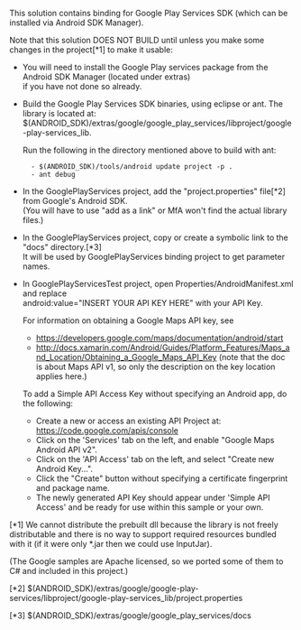 This solution contains binding for Google Play Services SDK (which can be
installed via Android SDK Manager).

Note that this solution DOES NOT BUILD until unless you make some changes
in the project[*1] to make it usable:

- You will need to install the Google Play services package from the Android SDK Manager (located under extras)  
  if you have not done so already.

- Build the Google Play Services SDK binaries, using eclipse or ant.
  The library is located at:
  $(ANDROID_SDK)/extras/google/google_play_services/libproject/google-play-services_lib.

	Run the following in the directory mentioned above to build with ant:

		- $(ANDROID_SDK)/tools/android update project -p .
		- ant debug

- In the GooglePlayServices project, add the "project.properties" file[*2] from Google's Android SDK.  
  (You will have to use "add as a link" or MfA won't find the actual library files.)

- In the GooglePlayServices project, copy or create a symbolic link to the "docs" directory.[*3]  
  It will be used by GooglePlayServices binding project to get parameter names.

- In GooglePlayServicesTest project, open Properties/AndroidManifest.xml and replace  
  android:value="INSERT YOUR API KEY HERE" with your API Key.

  For information on obtaining a Google Maps API key, see 
  	- https://developers.google.com/maps/documentation/android/start
  	- http://docs.xamarin.com/Android/Guides/Platform_Features/Maps_and_Location/Obtaining_a_Google_Maps_API_Key
  	  (note that the doc is about Maps API v1, so only the description on the key location applies here.)
  
    To add a Simple API Access Key without specifying an Android app, do the following:
   - Create a new or access an existing API Project at: https://code.google.com/apis/console
   - Click on the 'Services' tab on the left, and enable "Google Maps Android API v2".
   - Click on the 'API Access' tab on the left, and select "Create new Android Key...".
   - Click the "Create" button without specifying a certificate fingerprint and package name.
   - The newly generated API Key should appear under 'Simple API Access' and be ready for use
   	 within this sample or your own.


[*1] We cannot distribute the prebuilt dll because the library
is not freely distributable and there is no way to support required
resources bundled with it (if it were only *.jar then we could use InputJar).

(The Google samples are Apache licensed, so we ported some of them
to C# and included in this project.)

[*2] $(ANDROID_SDK)/extras/google/google-play-services/libproject/google-play-services_lib/project.properties

[*3] $(ANDROID_SDK)/extras/google/google_play_services/docs

